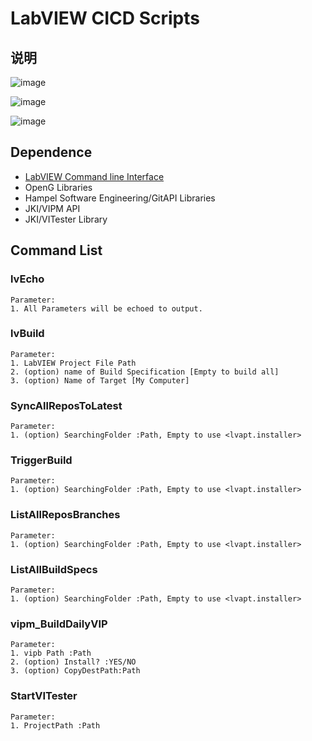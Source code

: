 # LabVIEW CICD Scripts

## 说明

![image](https://user-images.githubusercontent.com/8196752/157785476-ca0301bd-0ad9-42e4-9bef-575c5199a989.png)

![image](https://user-images.githubusercontent.com/8196752/157785543-88407726-50de-4b36-ae82-544353124af5.png)

![image](https://user-images.githubusercontent.com/8196752/157785697-9444d467-aa67-4909-93f2-7af88a48534f.png)


## Dependence

 - [LabVIEW Command line Interface](https://www.ni.com/zh-cn/support/downloads/software-products/download.ni-labview-command-line-interface.html#)
 - OpenG Libraries
 - Hampel Software Engineering/GitAPI Libraries
 - JKI/VIPM API
 - JKI/VITester Library

## Command List

### lvEcho
    Parameter:
    1. All Parameters will be echoed to output.
### lvBuild
    Parameter:
    1. LabVIEW Project File Path
    2. (option) name of Build Specification [Empty to build all]
    3. (option) Name of Target [My Computer]
### SyncAllReposToLatest
    Parameter:
    1. (option) SearchingFolder :Path, Empty to use <lvapt.installer>
### TriggerBuild
    Parameter:
    1. (option) SearchingFolder :Path, Empty to use <lvapt.installer>
### ListAllReposBranches
    Parameter:
    1. (option) SearchingFolder :Path, Empty to use <lvapt.installer>
### ListAllBuildSpecs
    Parameter:
    1. (option) SearchingFolder :Path, Empty to use <lvapt.installer>

### vipm_BuildDailyVIP
    Parameter:
    1. vipb Path :Path
    2. (option) Install? :YES/NO
    3. (option) CopyDestPath:Path

### StartVITester
    Parameter:
    1. ProjectPath :Path